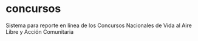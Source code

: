 concursos
===
Sistema para reporte en línea de los Concursos Nacionales de Vida al Aire Libre y Acción Comunitaria
